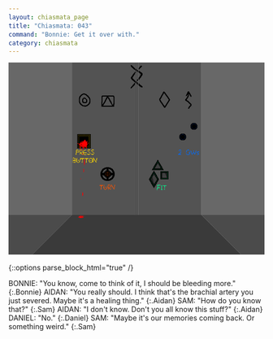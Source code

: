```yaml
---
layout: chiasmata_page
title: "Chiasmata: 043"
command: "Bonnie: Get it over with."
category: chiasmata
---
```


![043](/chiasmata/images/narrative/040.gif)

{::options parse_block_html="true" /}
<div class="dialogue">
BONNIE: "You know, come to think of it, I should be bleeding more."
{:.Bonnie}
AIDAN: "You really should. I think that's the brachial artery you just severed. Maybe it's a healing thing."
{:.Aidan}
SAM: "How do you know that?"
{:.Sam}
AIDAN: "I don't know. Don't you all know this stuff?"
{:.Aidan}
DANIEL: "No."
{:.Daniel}
SAM: "Maybe it's our memories coming back. Or something weird."
{:.Sam}
</div>